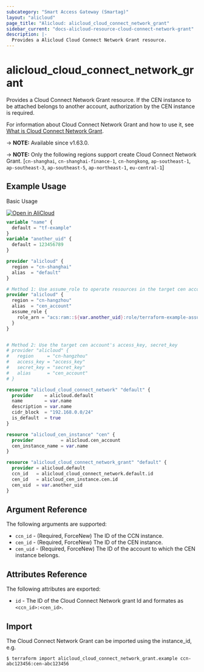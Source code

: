 ```yaml
---
subcategory: "Smart Access Gateway (Smartag)"
layout: "alicloud"
page_title: "Alicloud: alicloud_cloud_connect_network_grant"
sidebar_current: "docs-alicloud-resource-cloud-connect-network-grant"
description: |-
  Provides a Alicloud Cloud Connect Network Grant resource.
---
```


# alicloud_cloud_connect_network_grant

Provides a Cloud Connect Network Grant resource. If the CEN instance to be attached belongs to another account, authorization by the CEN instance is required.

For information about Cloud Connect Network Grant and how to use it, see [What is Cloud Connect Network Grant](https://www.alibabacloud.com/help/en/smart-access-gateway/latest/grantinstancetocbn).

-> **NOTE:** Available since v1.63.0.

-> **NOTE:** Only the following regions support create Cloud Connect Network Grant. [`cn-shanghai`, `cn-shanghai-finance-1`, `cn-hongkong`, `ap-southeast-1`, `ap-southeast-3`, `ap-southeast-5`, `ap-northeast-1`, `eu-central-1`]

## Example Usage

Basic Usage

<div style="display: block;margin-bottom: 40px;"><div class="oics-button" style="float: right;position: absolute;margin-bottom: 10px;">
  <a href="https://api.aliyun.com/api-tools/terraform?resource=alicloud_cloud_connect_network_grant&exampleId=931a835b-f9e6-c6b1-0acd-c83a1f1c0a193a3d3a9a&activeTab=example&spm=docs.r.cloud_connect_network_grant.0.931a835bf9&intl_lang=EN_US" target="_blank">
    <img alt="Open in AliCloud" src="https://img.alicdn.com/imgextra/i1/O1CN01hjjqXv1uYUlY56FyX_!!6000000006049-55-tps-254-36.svg" style="max-height: 44px; max-width: 100%;">
  </a>
</div></div>

```terraform
variable "name" {
  default = "tf-example"
}
variable "another_uid" {
  default = 123456789
}

provider "alicloud" {
  region = "cn-shanghai"
  alias  = "default"
}

# Method 1: Use assume_role to operate resources in the target cen account, detail see https://registry.terraform.io/providers/aliyun/alicloud/latest/docs#assume-role
provider "alicloud" {
  region = "cn-hangzhou"
  alias  = "cen_account"
  assume_role {
    role_arn = "acs:ram::${var.another_uid}:role/terraform-example-assume-role"
  }
}


# Method 2: Use the target cen account's access_key, secret_key
# provider "alicloud" {
#   region     = "cn-hangzhou"
#   access_key = "access_key"
#   secret_key = "secret_key"
#   alias      = "cen_account"
# }

resource "alicloud_cloud_connect_network" "default" {
  provider    = alicloud.default
  name        = var.name
  description = var.name
  cidr_block  = "192.168.0.0/24"
  is_default  = true
}

resource "alicloud_cen_instance" "cen" {
  provider          = alicloud.cen_account
  cen_instance_name = var.name
}

resource "alicloud_cloud_connect_network_grant" "default" {
  provider = alicloud.default
  ccn_id   = alicloud_cloud_connect_network.default.id
  cen_id   = alicloud_cen_instance.cen.id
  cen_uid  = var.another_uid
}
```
## Argument Reference

The following arguments are supported:

* `ccn_id` - (Required, ForceNew) The ID of the CCN instance.
* `cen_id` - (Required, ForceNew) The ID of the CEN instance.
* `cen_uid` - (Required, ForceNew) The ID of the account to which the CEN instance belongs.

## Attributes Reference

The following attributes are exported:

* `id` - The ID of the Cloud Connect Network grant Id and formates as `<ccn_id>:<cen_id>`.

## Import

The Cloud Connect Network Grant can be imported using the instance_id, e.g.

```shell
$ terraform import alicloud_cloud_connect_network_grant.example ccn-abc123456:cen-abc123456
```

